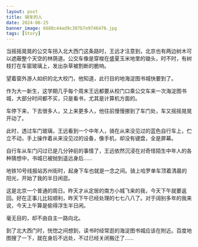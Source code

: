 ```yaml
---
layout: post
title: 骑车的人
date: 2024-06-25
banner_image: 6688c44ad9c307b7e9746476.jpg
tags: [Story]
---
```


当摇摇晃晃的公交车拐入北大西门这条路时，王远才注意到，北京也有两边树木可以遮蔽整个天空的林荫道。公交车像是穿梭在盛夏玉米地里的锄头，时不时，有树枝打在车窗玻璃上，发出杂草被割断的脆响。

<!--more-->

望着窗外游人如织的北大校门，他知道，此行目的地海淀图书城快要到了。

作为大一新生，这学期几乎每个周末王远都要从校门口乘公交车来一次海淀图书城，大部分时间都不买，只是看书，尤其是计算机方面的。

车停下来，下去很多人，又上来更多人，他往前慢慢挪到了车门处，车又摇摇晃晃开动了。

此时，透过车门玻璃，王远看到一个中年人，骑在从来没见过的蓝色自行车上，伫立不动，手上操作着从来没见过的设备，像手机，却没有键盘，全是屏幕。

自行车从车门闪过已是几分钟前的事情了，王远依然沉浸在对奇怪陌生中年人的各种猜想中，书城已被抛到遥远身后……

地铁10号线报站苏州街时，起身下车也就是一念之间。骑上哈罗单车顶着清晨的阳光，开始了我的半日闲逛。

这是北京一个普通的周日。昨天才从定居的南方小城飞来的我，今天下午就要返回。好在正事儿比较顺利，昨天下午已经处理的七七八八了。对于阔别多年的我来说，今天上午算是偷得浮生半日闲。

毫无目的，却不由自主一路向北。

到了北大西门时，恍惚之间想到，读书时经常逛的海淀图书城应该在附近。百度地图搜了一下，就在身后不远处，不过已经关闭搬迁了……





